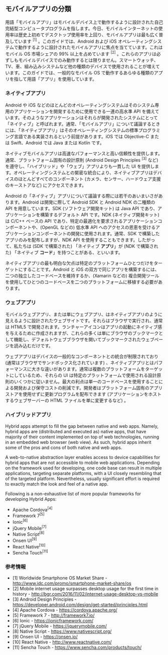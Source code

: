 
## モバイルアプリの分類

用語「モバイルアプリ」はモバイルデバイス上で動作するように設計された自己完結型コンピュータプログラムを指します。今日、モバイルインターネットの使用率は歴史上初めてデスクトップ使用率を上回り、モバイルアプリは最も広く普及しています <sup>[1]</sup> 。このガイドでは、Android および iOS オペレーティングシステムで動作するように設計されたモバイルアプリに焦点を当てています。これはモバイル OS 市場シェアの 99% 以上を占めています <sup>[2]</sup> 。これらのアプリは必ずしもモバイルデバイスでのみ動作するとは限りません。スマートウォッチ、TV、車、組み込みシステムなど他の種類のデバイスで使用されることが増えています。このガイドでは、一般的なモバイル OS で動作するあらゆる種類のアプリを指して用語「アプリ」を使用しています。

### ネイティブアプリ

Android や iOS などのほとんどのオペレーティングシステムはそのシステム専用のアプリケーションを開発するために使用できる一連の高水準 API を備えています。そのようなアプリケーションはそれらが開発されたシステムにとって「ネイティブ」と呼ばれます。通常、「モバイルアプリ」について議論するときには、「ネイティブアプリ」はそのオペレーティングシステムの標準プログラミング言語である実装されるという前提があります。iOS では Objective-C または Swift、Android では Java または Kotlin です。

ネイティブモバイルアプリは高速なパフォーマンスと高い信頼性を提供します。通常、プラットフォーム固有の設計原則 (Android Design Principles <sup>[3]</sup> など) を遵守し、「ハイブリッド」や「ウェブ」アプリよりも一貫した UI を提供します。オペレーティングシステムとの緊密な統合により、ネイティブアプリはデバイスのほとんどすべてのコンポーネント (カメラ、センサー、ハードウェア支援のキーストアなど) にアクセスできます。

Android の「ネイティブ」アプリについて議論する際には若干のあいまいさがあります。Android は開発に際して Android SDK と Android NDK の二種類の API を用意しています。SDK (ソフトウェア開発キット) は Java API であり、アプリケーションを構築するデフォルト API です。NDK (ネイティブ開発キット) は C/C++ ベースの API であり、特定の最適化を要求されるアプリケーションコンポーネントや、(OpenGL などの) 低水準 API へのアクセスの恩恵を受けるアプリケーションコンポーネントの開発に使用されます。通常、SDK で構築したアプリのみを配布しますが、NDK API を使用することもできます。したがって、私たちは (SDK で構築された) 「ネイティブ **アプリ**」が (NDK で構築された) 「ネイティブ **コード**」を持つことがある、といいます。

ネイティブアプリの最も明白な欠点は特定のプラットフォームひとつだけをターゲットにすることです。Android と iOS の双方で同じアプリを構築するには、二つの独立したコードベースを維持するか、(Xamarin などの) 複合開発ツールを使用してひとつのコードベースを二つのプラットフォームに移植する必要があります。

<!-- Note that Xamarin, unlike Cordova, actually creates native binaries for iOS and Android apps -->

### ウェブアプリ

モバイルウェブアプリ、または単にウェブアプリ、はネイティブアプリのように見えるように設計されたウェブサイトです。それらはブラウザで実行され、通常は HTML5 で開発されます。ランチャーアイコンはアプリの起動にネイティブ感を与えるために作成されますが、これらの多くは単にブラウザのブックマークとして機能し、デフォルトウェブブラウザを開いてブックマークされたウェブページを読み込むだけです。

ウェブアプリはデバイスの一般的なコンポーネントとの統合が制限されており (通常はブラウザでサンドボックス化されています) 、ネイティブアプリとはパフォーマンスに大きな違いがあります。通常は複数のプラットフォームをターゲットにしているため、それらの UI は特定のプラットフォームで使用される設計原則のいくつかに従いません。最大の利点は単一のコードベースを使用することによる開発および保守コストの削減です。開発者はプラットフォーム固有のアプリストアを使用せずに更新プログラムを配布できます (アプリケーションをホストするウェブサーバーの HTML ファイルを単に変更するなど) 。

### ハイブリッドアプリ

Hybrid apps attempt to fill the gap between native and web apps. Namely, hybrid apps are (distributed and executed as) native apps, that have majority of their content implemented on top of web technologies, running in an embedded web browser (web view). As such, hybrid apps inherit some of the pros and cons of both native and web apps.

A web-to-native abstraction layer enables access to device capabilities for hybrid apps that are not accessible to mobile web applications. Depending on the framework used for developing, one code base can result in multiple applications, targeting separate platforms, with a UI closely resembling that of the targeted platform. Nevertheless, usually significant effort is required to exactly match the look and feel of a native app.

Following is a non-exhaustive list of more popular frameworks for developing Hybrid Apps:

* Apache Cordova<sup>[4]</sup>
* Framework 7<sup>[5]</sup>
* Ionic<sup>[6]</sup>
* jQuery Mobile<sup>[7]</sup>
* Native Script<sup>[8]</sup>
* Onsen UI<sup>[9]</sup>
* React Native<sup>[10]</sup>
* Sencha Touch<sup>[11]</sup>

### 参考情報

* [1] Worldwide Smartphone OS Market Share - http://www.idc.com/promo/smartphone-market-share/os
* [2] Mobile internet usage surpasses desktop usage for the first time in history - http://bgr.com/2016/11/02/internet-usage-desktop-vs-mobile
* [3] Android Design Principles - https://developer.android.com/design/get-started/principles.html
* [4] Apache Cordova - https://cordova.apache.org/
* [5] Framework 7 - http://framework7.io/
* [6] Ionic - https://ionicframework.com/
* [7] jQuery Mobile - https://jquerymobile.com/
* [8] Native Script - https://www.nativescript.org/
* [9] Onsen UI - https://onsen.io/
* [10] React Native - http://www.reactnative.com/
* [11] Sencha Touch - https://www.sencha.com/products/touch/
